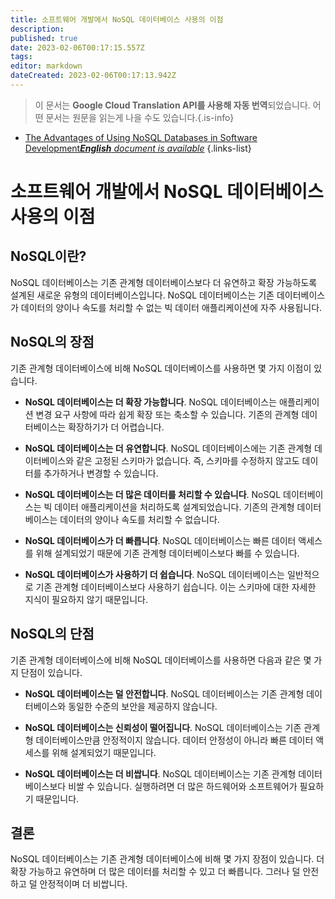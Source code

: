 ```yaml
---
title: 소프트웨어 개발에서 NoSQL 데이터베이스 사용의 이점
description: 
published: true
date: 2023-02-06T00:17:15.557Z
tags: 
editor: markdown
dateCreated: 2023-02-06T00:17:13.942Z
---
```


> 이 문서는 **Google Cloud Translation API를 사용해 자동 번역**되었습니다.
어떤 문서는 원문을 읽는게 나을 수도 있습니다.{.is-info}



- [The Advantages of Using NoSQL Databases in Software Development***English** document is available*](/en/Knowledge-base/Common/the-advantages-of-using-nosql-databases-in-software-development)
{.links-list}


# 소프트웨어 개발에서 NoSQL 데이터베이스 사용의 이점

## NoSQL이란?

NoSQL 데이터베이스는 기존 관계형 데이터베이스보다 더 유연하고 확장 가능하도록 설계된 새로운 유형의 데이터베이스입니다. NoSQL 데이터베이스는 기존 데이터베이스가 데이터의 양이나 속도를 처리할 수 없는 빅 데이터 애플리케이션에 자주 사용됩니다.

## NoSQL의 장점

기존 관계형 데이터베이스에 비해 NoSQL 데이터베이스를 사용하면 몇 가지 이점이 있습니다.

- **NoSQL 데이터베이스는 더 확장 가능합니다**. NoSQL 데이터베이스는 애플리케이션 변경 요구 사항에 따라 쉽게 확장 또는 축소할 수 있습니다. 기존의 관계형 데이터베이스는 확장하기가 더 어렵습니다.

- **NoSQL 데이터베이스는 더 유연합니다**. NoSQL 데이터베이스에는 기존 관계형 데이터베이스와 같은 고정된 스키마가 없습니다. 즉, 스키마를 수정하지 않고도 데이터를 추가하거나 변경할 수 있습니다.

- **NoSQL 데이터베이스는 더 많은 데이터를 처리할 수 있습니다**. NoSQL 데이터베이스는 빅 데이터 애플리케이션을 처리하도록 설계되었습니다. 기존의 관계형 데이터베이스는 데이터의 양이나 속도를 처리할 수 없습니다.

- **NoSQL 데이터베이스가 더 빠릅니다**. NoSQL 데이터베이스는 빠른 데이터 액세스를 위해 설계되었기 때문에 기존 관계형 데이터베이스보다 빠를 수 있습니다.

- **NoSQL 데이터베이스가 사용하기 더 쉽습니다**. NoSQL 데이터베이스는 일반적으로 기존 관계형 데이터베이스보다 사용하기 쉽습니다. 이는 스키마에 대한 자세한 지식이 필요하지 않기 때문입니다.

## NoSQL의 단점

기존 관계형 데이터베이스에 비해 NoSQL 데이터베이스를 사용하면 다음과 같은 몇 가지 단점이 있습니다.

- **NoSQL 데이터베이스는 덜 안전합니다**. NoSQL 데이터베이스는 기존 관계형 데이터베이스와 동일한 수준의 보안을 제공하지 않습니다.

- **NoSQL 데이터베이스는 신뢰성이 떨어집니다**. NoSQL 데이터베이스는 기존 관계형 데이터베이스만큼 안정적이지 않습니다. 데이터 안정성이 아니라 빠른 데이터 액세스를 위해 설계되었기 때문입니다.

- **NoSQL 데이터베이스는 더 비쌉니다**. NoSQL 데이터베이스는 기존 관계형 데이터베이스보다 비쌀 수 있습니다. 실행하려면 더 많은 하드웨어와 소프트웨어가 필요하기 때문입니다.

## 결론

NoSQL 데이터베이스는 기존 관계형 데이터베이스에 비해 몇 가지 장점이 있습니다. 더 확장 가능하고 유연하며 더 많은 데이터를 처리할 수 있고 더 빠릅니다. 그러나 덜 안전하고 덜 안정적이며 더 비쌉니다.